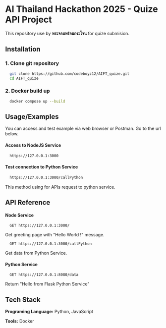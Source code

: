 
# AI Thailand Hackathon 2025 - Quize API Project

This repository use by **พระจอมพร้อมกระโจน** for quize submision.

## Installation

### 1. Clone git repository
```bash
  git clone https://github.com/codeboyz12/AIFT_quize.git
  cd AIFT_quize
```
### 2. Docker build up
```bash
  docker compose up --build
```

## Usage/Examples

You can access and test example via web browser or Postman. Go to the url below.

#### Access to NodeJS Service
```bash
  https://127.0.0.1:3000
```

#### Test connection to Python Service
```bash
  https://127.0.0.1:3000/callPython
```
This method using for APIs request to python service.

## API Reference

#### Node Service

```http
  GET https://127.0.0.1:3000/
```
Get greeting page with "Hello World !" message.

```http
  GET https://127.0.0.1:3000/callPython
```

Get data from Python Service.

#### Python Service

```http
  GET https://127.0.0.1:8080/data
```

Return "Hello from Flask Python Service"


## Tech Stack

**Programing Language:** Python, JavaScript

**Tools:** Docker

